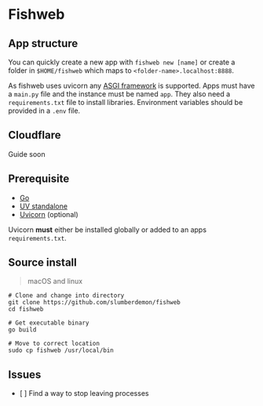 # Fishweb

## App structure

You can quickly create a new app with `fishweb new [name]` or create a folder in `$HOME/fishweb` which maps to `<folder-name>.localhost:8888`.

As fishweb uses uvicorn any [ASGI framework](https://www.uvicorn.org/#asgi-frameworks) is supported. Apps must have a `main.py` file and the instance must be named `app`.
They also need a `requirements.txt` file to install libraries. Environment variables should be provided in a `.env` file.

## Cloudflare

Guide soon

## Prerequisite

- [Go](https://go.dev/)
- [UV standalone](https://docs.astral.sh/uv/getting-started/installation/)
- [Uvicorn](https://pypi.org/project/uvicorn/) (optional)

Uvicorn **must** either be installed globally or added to an apps `requirements.txt`.

## Source install

> macOS and linux

```
# Clone and change into directory
git clone https://github.com/slumberdemon/fishweb
cd fishweb

# Get executable binary
go build

# Move to correct location
sudo cp fishweb /usr/local/bin
```


## Issues
- [ ] Find a way to stop leaving <defunct> processes
